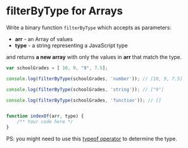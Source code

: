 # filterByType for Arrays

Write a binary function `filterByType` which accepts as parameters:

* **arr** - an Array of values
* **type** - a string representing a JavaScript type

and returns **a new array** with only the values in **arr** that match the type.

```javascript
var schoolGrades = [ 10, 9, "9", 7.5];

console.log(filterByType(schoolGrades, 'number')); // [10, 9, 7.5]

console.log(filterByType(schoolGrades, 'string')); // ["9"]

console.log(filterByType(schoolGrades, 'function')); // []


function indexOf(arr, type) {
    /** Your code here */
}
```

PS: you might need to use this [typeof operator](https://developer.mozilla.org/en-US/docs/Web/JavaScript/Reference/Operators/typeof) to determine the type.